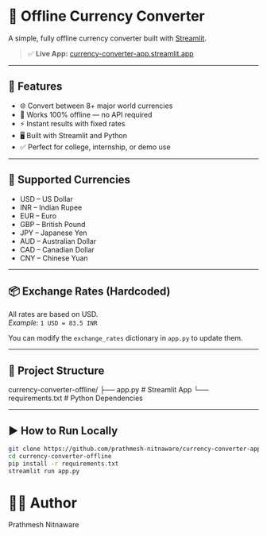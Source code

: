 # 💱 Offline Currency Converter

A simple, fully offline currency converter built with [Streamlit](https://streamlit.io).  

> ✅ **Live App:** [currency-converter-app.streamlit.app](https://currency-converter-app-htbdsg3gyrbkxd2j48wgxi.streamlit.app)

---

## 🚀 Features

- 🌐 Convert between 8+ major world currencies
- 🔌 Works 100% offline — no API required
- ⚡ Instant results with fixed rates
- 🖥️ Built with Streamlit and Python
- ✅ Perfect for college, internship, or demo use

---

## 💱 Supported Currencies

- USD – US Dollar  
- INR – Indian Rupee  
- EUR – Euro  
- GBP – British Pound  
- JPY – Japanese Yen  
- AUD – Australian Dollar  
- CAD – Canadian Dollar  
- CNY – Chinese Yuan

---

## 📦 Exchange Rates (Hardcoded)

All rates are based on USD.  
*Example:* `1 USD = 83.5 INR`

You can modify the `exchange_rates` dictionary in `app.py` to update them.

---

## 📂 Project Structure
currency-converter-offline/
├── app.py # Streamlit App
└── requirements.txt # Python Dependencies


---

## ▶️ How to Run Locally

```bash
git clone https://github.com/prathmesh-nitnaware/currency-converter-app.git
cd currency-converter-offline
pip install -r requirements.txt
streamlit run app.py
```

# 👨‍💻 Author
Prathmesh Nitnaware
